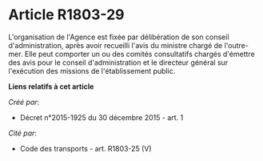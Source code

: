 # Article R1803-29

L'organisation de l'Agence est fixée par délibération de son conseil d'administration, après avoir recueilli l'avis du
ministre chargé de l'outre-mer. Elle peut comporter un ou des comités consultatifs chargés d'émettre des avis pour le conseil
d'administration et le directeur général sur l'exécution des missions de l'établissement public.

**Liens relatifs à cet article**

_Créé par_:

  - Décret n°2015-1925 du 30 décembre 2015 - art. 1

_Cité par_:

  - Code des transports - art. R1803-25 (V)
